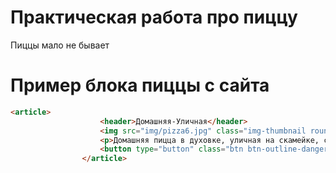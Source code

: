 # Практическая работа про пиццу
Пиццы мало не бывает
# Пример блока пиццы с сайта

```HTML
<article>
                    <header>Домашняя-Уличная</header>
                    <img src="img/pizza6.jpg" class="img-thumbnail rounded float-start me-3">
                    <p>Домашняя пицца в духовке, уличная на скамейке, с колбасой классическая. Вкусная домашняя пицца с тонким воздушным тестом. Невкуская уличная пицца с толстым каменным тестом.</p>
                    <button type="button" class="btn btn-outline-danger btn-lg">Заказать</button>
                </article>

```